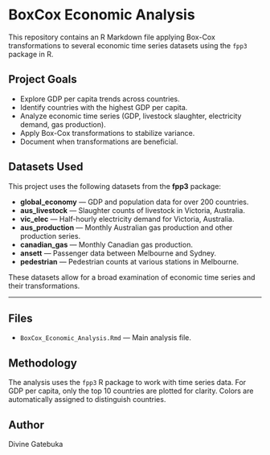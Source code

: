 # BoxCox Economic Analysis

This repository contains an R Markdown file applying Box-Cox transformations to several economic time series datasets using the `fpp3` package in R.

## Project Goals

- Explore GDP per capita trends across countries.
- Identify countries with the highest GDP per capita.
- Analyze economic time series (GDP, livestock slaughter, electricity demand, gas production).
- Apply Box-Cox transformations to stabilize variance.
- Document when transformations are beneficial.
  
## Datasets Used

This project uses the following datasets from the **fpp3** package:

- **global_economy** — GDP and population data for over 200 countries.
- **aus_livestock** — Slaughter counts of livestock in Victoria, Australia.
- **vic_elec** — Half-hourly electricity demand for Victoria, Australia.
- **aus_production** — Monthly Australian gas production and other production series.
- **canadian_gas** — Monthly Canadian gas production.
- **ansett** — Passenger data between Melbourne and Sydney.
- **pedestrian** — Pedestrian counts at various stations in Melbourne.

These datasets allow for a broad examination of economic time series and their transformations.

---
## Files

- `BoxCox_Economic_Analysis.Rmd` — Main analysis file.

## Methodology

The analysis uses the `fpp3` R package to work with time series data. For GDP per capita, only the top 10 countries are plotted for clarity. Colors are automatically assigned to distinguish countries.

## Author

Divine Gatebuka
